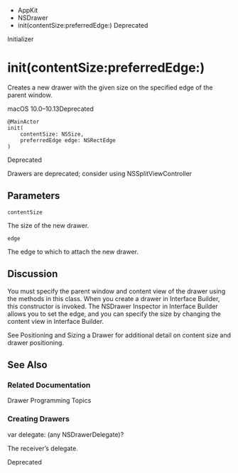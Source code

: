 

- AppKit
- NSDrawer
-  init(contentSize:preferredEdge:) Deprecated

Initializer

# init(contentSize:preferredEdge:)

Creates a new drawer with the given size on the specified edge of the parent window.

macOS 10.0–10.13Deprecated

``` source
@MainActor
init(
    contentSize: NSSize,
    preferredEdge edge: NSRectEdge
)
```

Deprecated

Drawers are deprecated; consider using NSSplitViewController

## Parameters 

`contentSize`  

The size of the new drawer.

`edge`  

The edge to which to attach the new drawer.

## Discussion

You must specify the parent window and content view of the drawer using the methods in this class. When you create a drawer in Interface Builder, this constructor is invoked. The NSDrawer Inspector in Interface Builder allows you to set the edge, and you can specify the size by changing the content view in Interface Builder.

See Positioning and Sizing a Drawer for additional detail on content size and drawer positioning.

## See Also

### Related Documentation

Drawer Programming Topics

### Creating Drawers

var delegate: (any NSDrawerDelegate)?

The receiver’s delegate.

Deprecated

